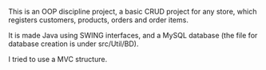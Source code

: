 This is an OOP discipline project, a basic CRUD project for any store, which registers customers, products, orders and order items. 

It is made Java using SWING interfaces, and a MySQL database (the file for database creation is under src/Util/BD).

I tried to use a MVC structure. 
